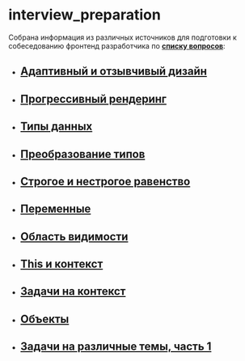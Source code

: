 # interview_preparation

Собрана информация из различных источников для подготовки к собеседованию фронтенд разработчика по [**списку вопросов**](./Questions.md):

* ## [**Адаптивный и отзывчивый дизайн**](./Web_technologies/design.md)

* ## [**Прогрессивный рендеринг**](./Web_technologies/rendering.md)

* ## [**Типы данных**](./JavaScript/Theory/Types/0_Types.md)

* ## [**Преобразование типов**](./JavaScript/Theory/Operators/equality/type_coercion.md)

* ## [**Строгое и нестрогое равенство**](./JavaScript/Theory/Operators/equality/equality.md)

* ## [**Переменные**](./JavaScript/Theory/Variables/variables.md)

* ## [**Область видимости**](./JavaScript/Theory/Variables/scope.md)

* ## [**This и контекст**](./JavaScript/Theory/Context/context.md)

* ## [**Задачи на контекст**](./JavaScript/Practice/context.js)

* ## [**Объекты**](./JavaScript/Theory/Object/object.md)

* ## [**Задачи на различные темы, часть 1**](./JavaScript/Practice/part_1.js)